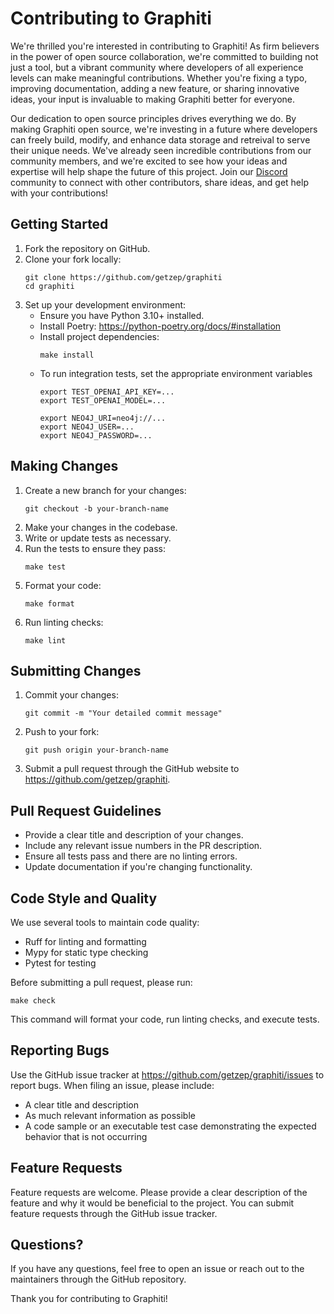 # Contributing to Graphiti

We're thrilled you're interested in contributing to Graphiti! As firm believers in the power of open source collaboration, we're committed to building not just a tool, but a vibrant community where developers of all experience levels can make meaningful contributions. Whether you're fixing a typo, improving documentation, adding a new feature, or sharing innovative ideas, your input is invaluable to making Graphiti better for everyone.

Our dedication to open source principles drives everything we do. By making Graphiti open source, we're investing in a future where developers can freely build, modify, and enhance data storage and retreival to serve their unique needs. We've already seen incredible contributions from our community members, and we're excited to see how your ideas and expertise will help shape the future of this project. Join our [Discord](https://discord.gg/2JbGZQZT) community to connect with other contributors, share ideas, and get help with your contributions!

## Getting Started

1. Fork the repository on GitHub.
2. Clone your fork locally:
   ```
   git clone https://github.com/getzep/graphiti
   cd graphiti
   ```
3. Set up your development environment:
   - Ensure you have Python 3.10+ installed.
   - Install Poetry: https://python-poetry.org/docs/#installation
   - Install project dependencies:
     ```
     make install
     ```
   - To run integration tests, set the appropriate environment variables
     ```
     export TEST_OPENAI_API_KEY=...
     export TEST_OPENAI_MODEL=...

     export NEO4J_URI=neo4j://...
     export NEO4J_USER=...
     export NEO4J_PASSWORD=...
     ```

## Making Changes

1. Create a new branch for your changes:
   ```
   git checkout -b your-branch-name
   ```
2. Make your changes in the codebase.
3. Write or update tests as necessary.
4. Run the tests to ensure they pass:
   ```
   make test
   ```
5. Format your code:
   ```
   make format
   ```
6. Run linting checks:
   ```
   make lint
   ```

## Submitting Changes

1. Commit your changes:
   ```
   git commit -m "Your detailed commit message"
   ```
2. Push to your fork:
   ```
   git push origin your-branch-name
   ```
3. Submit a pull request through the GitHub website to https://github.com/getzep/graphiti.

## Pull Request Guidelines

- Provide a clear title and description of your changes.
- Include any relevant issue numbers in the PR description.
- Ensure all tests pass and there are no linting errors.
- Update documentation if you're changing functionality.

## Code Style and Quality

We use several tools to maintain code quality:

- Ruff for linting and formatting
- Mypy for static type checking
- Pytest for testing

Before submitting a pull request, please run:

```
make check
```

This command will format your code, run linting checks, and execute tests.

## Reporting Bugs

Use the GitHub issue tracker at https://github.com/getzep/graphiti/issues to report bugs. When filing an issue, please include:

- A clear title and description
- As much relevant information as possible
- A code sample or an executable test case demonstrating the expected behavior that is not occurring

## Feature Requests

Feature requests are welcome. Please provide a clear description of the feature and why it would be beneficial to the project. You can submit feature requests through the GitHub issue tracker.

## Questions?

If you have any questions, feel free to open an issue or reach out to the maintainers through the GitHub repository.

Thank you for contributing to Graphiti!
